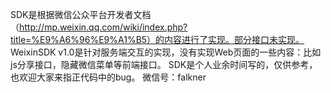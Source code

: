 ﻿SDK是根据微信公众平台开发者文档（http://mp.weixin.qq.com/wiki/index.php?title=%E9%A6%96%E9%A1%B5）的内容进行了实现。部分接口未实现。
WeixinSDK v1.0是针对服务端交互的实现，没有实现Web页面的一些内容：比如js分享接口，隐藏微信菜单等前端接口。
SDK是个人业余时间写的，仅供参考，也欢迎大家来指正代码中的bug。
微信号：falkner